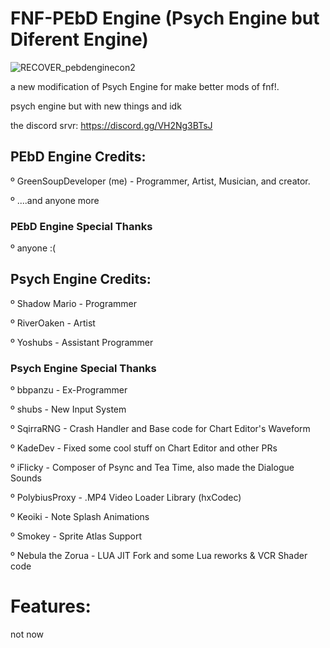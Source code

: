 # FNF-PEbD Engine (Psych Engine but Diferent Engine)

![RECOVER_pebdenginecon2](https://user-images.githubusercontent.com/109924369/185455915-7c53de56-f366-4a05-8753-7bab21adcbf2.png)

a new modification of Psych Engine for make better mods of fnf!.

psych engine but with new things and idk

the discord srvr: https://discord.gg/VH2Ng3BTsJ

## PEbD Engine Credits:

º   GreenSoupDeveloper (me) - Programmer, Artist, Musician, and creator.
   
º   ....and anyone more
  
### PEbD Engine Special Thanks

º   anyone :(
   
## Psych Engine Credits:

º   Shadow Mario - Programmer
   
º   RiverOaken - Artist
   
º   Yoshubs - Assistant Programmer
   
### Psych Engine Special Thanks

º   bbpanzu - Ex-Programmer
   
º   shubs - New Input System
   
º   SqirraRNG - Crash Handler and Base code for Chart Editor's Waveform
   
º   KadeDev - Fixed some cool stuff on Chart Editor and other PRs
   
º   iFlicky - Composer of Psync and Tea Time, also made the Dialogue Sounds  
   
º   PolybiusProxy - .MP4 Video Loader Library (hxCodec)
   
º   Keoiki - Note Splash Animations
   
º   Smokey - Sprite Atlas Support
   
º   Nebula the Zorua - LUA JIT Fork and some Lua reworks & VCR Shader code


# Features:



not now


